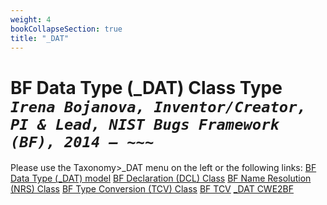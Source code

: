 ```yaml
---
weight: 4
bookCollapseSection: true
title: "_DAT"
---
```


<!-- Google tag (gtag.js) -->
<script async src="https://www.googletagmanager.com/gtag/js?id=G-PJ364XPP9F"></script>
<script>
  window.dataLayer = window.dataLayer || [];
  function gtag(){dataLayer.push(arguments);}
  gtag('js', new Date());

  gtag('config', 'G-PJ364XPP9F');
</script>

# BF Data Type (_DAT) Class Type <br/> _`Irena Bojanova, Inventor/Creator, PI & Lead, NIST Bugs Framework (BF), 2014 – ~~~`_

Please use the Taxonomy>_DAT menu on the left or the following links:
[BF Data Type (_DAT) model](/BF/info/bf-classes/_dat/model/)
[BF Declaration (DCL) Class](/BF/info/bf-classes/_dat/dcl)
[BF Name Resolution (NRS) Class](/BF/info/bf-classes/_dat/nrs)
[BF Type Conversion (TCV) Class](/BF/info/bf-classes/_dat/tcm)
[BF TCV](/BF/info/bf-classes/_dat/tcv)
[_DAT CWE2BF](/BF/info/bf-classes/_dat/cwe2bf)